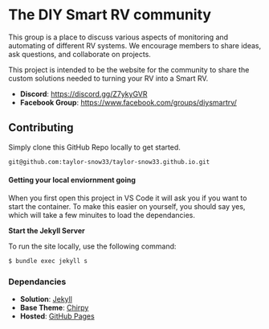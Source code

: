 # The DIY Smart RV community
This group is a place to discuss various aspects of monitoring and automating of different RV systems. We encourage members to share ideas, ask questions, and collaborate on projects.

This project is intended to be the website for the community to share the custom solutions needed to turning your RV into a Smart RV. 

- **Discord**: https://discord.gg/Z7ykyGVR
- **Facebook Group**: https://www.facebook.com/groups/diysmartrv/

## Contributing
Simply clone this GitHub Repo locally to get started. 

```bash
git@github.com:taylor-snow33/taylor-snow33.github.io.git
```

#### Getting your local enviornment going
When you first open this project in VS Code it will ask you if you want to start the container. To make this easier on yourself, you should say yes, which will take a few minuites to load the dependancies. 


**Start the Jekyll Server**

To run the site locally, use the following command:
```bash
$ bundle exec jekyll s
```


### Dependancies

- **Solution**: [Jekyll](https://jekyllrb.com/)
- **Base Theme**: [Chirpy](https://chirpy.cotes.page/)
- **Hosted**: [GitHub Pages](https://pages.github.com/)
